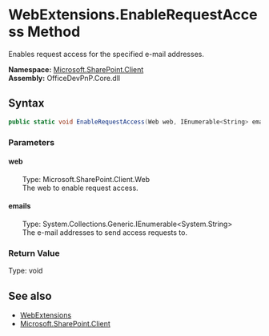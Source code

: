 # WebExtensions.EnableRequestAccess Method  
 Enables request access for the specified e-mail addresses.   

**Namespace:** [Microsoft.SharePoint.Client](Microsoft.SharePoint.Client.md)  
**Assembly:** OfficeDevPnP.Core.dll  
## Syntax
```C#
public static void EnableRequestAccess(Web web, IEnumerable<String> emails)
```
### Parameters
#### web  
&emsp;&emsp;Type: Microsoft.SharePoint.Client.Web  
&emsp;&emsp;The web to enable request access.  

  

#### emails  
&emsp;&emsp;Type: System.Collections.Generic.IEnumerable<System.String>  
&emsp;&emsp;The e-mail addresses to send access requests to.  

  

### Return Value
Type: void  

## See also
- [WebExtensions](Microsoft.SharePoint.Client.WebExtensions.md) 
- [Microsoft.SharePoint.Client](Microsoft.SharePoint.Client.md) 
